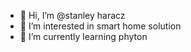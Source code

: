 - 👋 Hi, I’m @stanley haracz
- 👀 I’m interested in smart home solution
- 🌱 I’m currently learning phyton

<!---
stanley-haracz/stanley-haracz is a ✨ special ✨ repository because its `README.md` (this file) appears on your GitHub profile.
You can click the Preview link to take a look at your changes.
--->
